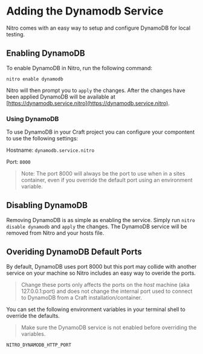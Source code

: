 # Adding the Dynamodb Service

Nitro comes with an easy way to setup and configure DynamoDB for local testing.

## Enabling DynamoDB

To enable DynamoDB in Nitro, run the following command:

`nitro enable dynamodb`

Nitro will then prompt you to `apply` the changes. After the changes have been applied DynamoDB will be available at [https://dynamodb.service.nitro](https://dynamodb.service.nitro).

### Using DynamoDB

To use DynamoDB in your Craft project you can configure your compontent to use the following settings:

Hostname: `dynamodb.service.nitro`

Port: `8000`

> Note: The port 8000 will always be the port to use when in a sites container, even if you override the default port using an environment variable.

## Disabling DynamoDB

Removing DynamoDB is as simple as enabling the service. Simply run `nitro disable dynamodb` and `apply` the changes. The DynamoDB service will be removed from Nitro and your hosts file.

## Overiding DynamoDB Default Ports

By default, DynamoDB uses port 8000 but this port may collide with another service on your machine so Nitro includes an easy way to overide the ports.

> Change these ports only affects the ports on the _host_ machine (aka 127.0.0.1:port) and does not change the internal port used to connect to DynamoDB from a Craft installation/container.

You can set the following environment variables in your terminal shell to override the defaults.

> Make sure the DynamoDB service is not enabled before overriding the variables.

`NITRO_DYNAMODB_HTTP_PORT`

